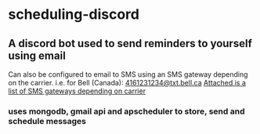 # scheduling-discord

## A discord bot used to send reminders to yourself using email
Can also be configured to email to SMS using an SMS gateway depending on the carrier. i.e. for Bell (Canada): 4161231234@txt.bell.ca 
[Attached is a list of SMS gateways depending on carrier](https://smsemailgateway.com/)


### uses mongodb, gmail api and apscheduler to store, send and schedule messages
